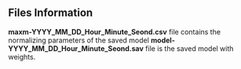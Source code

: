 ## Files Information
**maxm-YYYY_MM_DD_Hour_Minute_Seond.csv** file contains the normalizing parameters of the saved model
**model-YYYY_MM_DD_Hour_Minute_Seond.sav** file is the saved model with weights.
